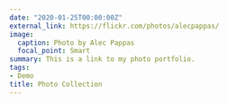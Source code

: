 ```yaml
---
date: "2020-01-25T00:00:00Z"
external_link: https://flickr.com/photos/alecpappas/
image:
  caption: Photo by Alec Pappas
  focal_point: Smart
summary: This is a link to my photo portfolio.
tags:
- Demo
title: Photo Collection
---
```

